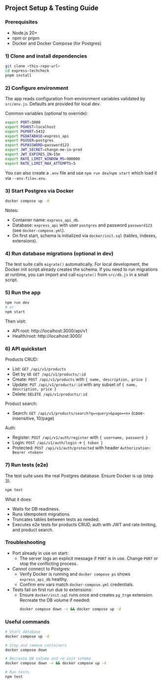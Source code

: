 ## Project Setup & Testing Guide

### Prerequisites

- Node.js 20+
- npm or pnpm
- Docker and Docker Compose (for Postgres)

### 1) Clone and install dependencies

```bash
git clone <this-repo-url>
cd express-techcheck
pnpm install
```

### 2) Configure environment

The app reads configuration from environment variables validated by `src/env.js`. Defaults are provided for local dev.

Common variables (optional to override):

```bash
export PORT=3000
export PGHOST=localhost
export PGPORT=5432
export PGDATABASE=express_api
export PGUSER=postgres
export PGPASSWORD=password123
export JWT_SECRET=change-me-in-prod
export JWT_EXPIRES_IN=15m
export RATE_LIMIT_WINDOW_MS=900000
export RATE_LIMIT_MAX_ATTEMPTS=5
```

You can also create a `.env` file and use `npm run dev`/`npm start` which load it via `--env-file=.env`.

### 3) Start Postgres via Docker

```bash
docker compose up -d
```

Notes:
- Container name: `express_api_db`.
- Database: `express_api` with user `postgres` and password `password123` (see `docker-compose.yml`).
- On first start, schema is initialized via `docker/init.sql` (tables, indexes, extensions).

### 4) Run database migrations (optional in dev)

The test suite calls `migrate()` automatically. For local development, the Docker init script already creates the schema. If you need to run migrations at runtime, you can import and call `migrate()` from `src/db.js` in a small script.

### 5) Run the app

```bash
npm run dev
# or
npm start
```

Then visit:
- API root: http://localhost:3000/api/v1
- Health/root: http://localhost:3000/

### 6) API quickstart

Products CRUD:
- List: `GET /api/v1/products`
- Get by id: `GET /api/v1/products/:id`
- Create: `POST /api/v1/products` with `{ name, description, price }`
- Update: `PUT /api/v1/products/:id` with any subset of `{ name, description, price }`
- Delete: `DELETE /api/v1/products/:id`

Product search:
- Search: `GET /api/v1/products/search?q=<query>&page=<n>` (case-insensitive, 10/page)

Auth:
- Register: `POST /api/v1/auth/register` with `{ username, password }`
- Login: `POST /api/v1/auth/login` → `{ token }`
- Protected: `POST /api/v1/auth/protected` with header `Authorization: Bearer <token>`

### 7) Run tests (e2e)

The test suite uses the real Postgres database. Ensure Docker is up (step 3).

```bash
npm test
```

What it does:
- Waits for DB readiness.
- Runs idempotent migrations.
- Truncates tables between tests as needed.
- Executes e2e tests for products CRUD, auth with JWT and rate limiting, and product search.

### Troubleshooting

- Port already in use on start:
  - The server logs an explicit message if `PORT` is in use. Change `PORT` or stop the conflicting process.
- Cannot connect to Postgres:
  - Verify Docker is running and `docker compose ps` shows `express_api_db` healthy.
  - Confirm env vars match `docker-compose.yml` credentials.
- Tests fail on first run due to extensions:
  - Ensure `docker/init.sql` runs once and creates `pg_trgm` extension. Recreate the DB volume if needed:
    ```bash
    docker compose down -v && docker compose up -d
    ```

### Useful commands

```bash
# Start database
docker compose up -d

# Stop and remove containers
docker compose down

# Recreate DB volume and re-init schema
docker compose down -v && docker compose up -d

# Run tests
npm test
```

